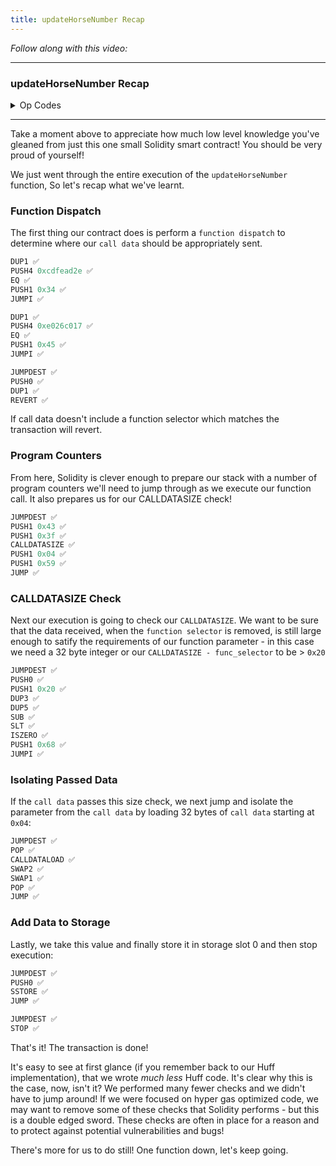 ```yaml
---
title: updateHorseNumber Recap
---
```


_Follow along with this video:_

---

### updateHorseNumber Recap

<details>
<Summary> Op Codes </summary>

    bytecode - 0x6080604052348015600e575f80fd5b5060a58061001b5f395ff3fe6080604052348015600e575f80fd5b50600436106030575f3560e01c8063cdfead2e146034578063e026c017146045575b5f80fd5b6043603f3660046059565b5f55565b005b5f5460405190815260200160405180910390f35b5f602082840312156068575f80fd5b503591905056fea2646970667358fe1220fe01fe6c40d0ed98f16c7769ffde7109d5fe9f9dfefe31769a77032ceb92497a64736f6c63430008140033 
```js
    PUSH1 0x80 ✅
    PUSH1 0x40 ✅
    MSTORE ✅

    CALLVALUE ✅
    DUP1 ✅
    ISZERO ✅
    PUSH1 0x0e ✅
    JUMPI ✅

    PUSH0 ✅
    DUP1 ✅
    REVERT ✅

    JUMPDEST ✅
    POP ✅
    PUSH1 0xa5 ✅
    DUP1 ✅
    PUSH2 0x001b ✅
    PUSH0 ✅
    CODECOPY ✅
    PUSH0 ✅
    RETURN ✅
    INVALID ✅

    PUSH1 0x80 ✅
    PUSH1 0x40 ✅
    MSTORE ✅

    CALLVALUE ✅
    DUP1 ✅
    ISZERO ✅
    PUSH1 0x0e ✅
    JUMPI ✅

    PUSH0 ✅
    DUP1 ✅
    REVERT ✅

    JUMPDEST ✅
    POP ✅
    PUSH1 0x04 ✅
    CALLDATASIZE ✅
    LT ✅
    PUSH1 0x30 ✅
    JUMPI ✅

    PUSH0 ✅
    CALLDATALOAD ✅
    PUSH1 0xe0 ✅
    SHR ✅

    DUP1 ✅
    PUSH4 0xcdfead2e ✅
    EQ ✅
    PUSH1 0x34 ✅
    JUMPI ✅

    DUP1
    PUSH4 0xe026c017
    EQ
    PUSH1 0x45
    JUMPI

    JUMPDEST ✅
    PUSH0 ✅
    DUP1 ✅
    REVERT ✅

    JUMPDEST ✅
    PUSH1 0x43 ✅
    PUSH1 0x3f ✅
    CALLDATASIZE ✅
    PUSH1 0x04 ✅
    PUSH1 0x59 ✅
    JUMP ✅

    JUMPDEST ✅
    PUSH0 ✅
    SSTORE ✅
    JUMP ✅

    JUMPDEST ✅
    STOP ✅

    JUMPDEST
    PUSH0
    SLOAD
    PUSH1 0x40
    MLOAD
    SWAP1
    DUP2
    MSTORE
    PUSH1 0x20
    ADD
    PUSH1 0x40
    MLOAD
    DUP1
    SWAP2
    SUB
    SWAP1
    RETURN

    JUMPDEST ✅
    PUSH0 ✅
    PUSH1 0x20 ✅
    DUP3 ✅
    DUP5 ✅
    SUB ✅
    SLT ✅
    ISZERO ✅
    PUSH1 0x68 ✅
    JUMPI ✅

    PUSH0 ✅
    DUP1 ✅
    REVERT ✅

    JUMPDEST ✅
    POP ✅
    CALLDATALOAD ✅
    SWAP2 ✅
    SWAP1 ✅
    POP ✅
    JUMP ✅
    INVALID ✅

    LOG2
    PUSH5 0x6970667358
    INVALID
    SLT
    KECCAK256
    INVALID
    ADD
    INVALID
    PUSH13 0x40d0ed98f16c7769ffde7109d5
    INVALID
    SWAP16
    SWAP14
    INVALID
    INVALID
    BALANCE
    PUSH23 0x9a77032ceb92497a64736f6c63430008140033
```    
</details>

---

Take a moment above to appreciate how much low level knowledge you've gleaned from just this one small Solidity smart contract!  You should be very proud of yourself!

We just went through the entire execution of the `updateHorseNumber` function, So let's recap what we've learnt.

### Function Dispatch

The first thing our contract does is perform a `function dispatch` to determine where our `call data` should be appropriately sent.

```js
DUP1 ✅
PUSH4 0xcdfead2e ✅
EQ ✅
PUSH1 0x34 ✅
JUMPI ✅

DUP1 ✅
PUSH4 0xe026c017 ✅
EQ ✅
PUSH1 0x45 ✅
JUMPI ✅

JUMPDEST ✅
PUSH0 ✅
DUP1 ✅
REVERT ✅
```

If call data doesn't include a function selector which matches the transaction will revert.

### Program Counters

From here, Solidity is clever enough to prepare our stack with a number of program counters we'll need to jump through as we execute our function call. It also prepares us for our CALLDATASIZE check!

```js
JUMPDEST ✅
PUSH1 0x43 ✅
PUSH1 0x3f ✅
CALLDATASIZE ✅
PUSH1 0x04 ✅
PUSH1 0x59 ✅
JUMP ✅
```

### CALLDATASIZE Check

Next our execution is going to check our `CALLDATASIZE`. We want to be sure that the data received, when the `function selector` is removed, is still large enough to satify the requirements of our function parameter - in this case we need a 32 byte integer or our `CALLDATASIZE - func_selector` to be > `0x20`

```js
JUMPDEST ✅
PUSH0 ✅
PUSH1 0x20 ✅
DUP3 ✅
DUP5 ✅
SUB ✅
SLT ✅
ISZERO ✅
PUSH1 0x68 ✅
JUMPI ✅
```

### Isolating Passed Data

If the `call data` passes this size check, we next jump and isolate the parameter from the `call data` by loading 32 bytes of `call data` starting at `0x04`:
```js
JUMPDEST ✅
POP ✅
CALLDATALOAD ✅
SWAP2 ✅
SWAP1 ✅
POP ✅
JUMP ✅
```

### Add Data to Storage

Lastly, we take this value and finally store it in storage slot 0 and then stop execution:

```js
JUMPDEST ✅
PUSH0 ✅
SSTORE ✅
JUMP ✅

JUMPDEST ✅
STOP ✅
```

That's it! The transaction is done!

It's easy to see at first glance (if you remember back to our Huff implementation), that we wrote *much less* Huff code. It's clear why this is the case, now, isn't it?  We performed many fewer checks and we didn't have to jump around! If we were focused on hyper gas optimized code, we may want to remove some of these checks that Solidity performs - but this is a double edged sword. These checks are often in place for a reason and to protect against potential vulnerabilities and bugs!

There's more for us to do still! One function down, let's keep going.